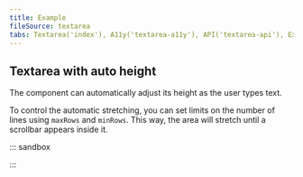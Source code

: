 ```yaml
---
title: Example
fileSource: textarea
tabs: Textarea('index'), A11y('textarea-a11y'), API('textarea-api'), Example('textarea-code'), Changelog('textarea-changelog')
---
```


## Textarea with auto height

The component can automatically adjust its height as the user types text.

To control the automatic stretching, you can set limits on the number of lines using `maxRows` and `minRows`. This way, the area will stretch until a scrollbar appears inside it.

::: sandbox

<script lang="tsx">
import React from 'react';
import Textarea from '@semcore/ui/textarea';
import { Text } from '@semcore/ui/typography';
import { Box } from '@semcore/ui/flex-box';

const Demo = () => (
  <div>
    <Text tag='label' size={200} htmlFor='autoscalable-textarea'>
      Textarea with automatic height
    </Text>
    <Box mt={2}>
      <Textarea
        w={500}
        minRows={4}
        maxRows={10}
        id='autoscalable-textarea'
        placeholder='Try typing a really big message'
      />
    </Box>
  </div>
);
</script>

:::
